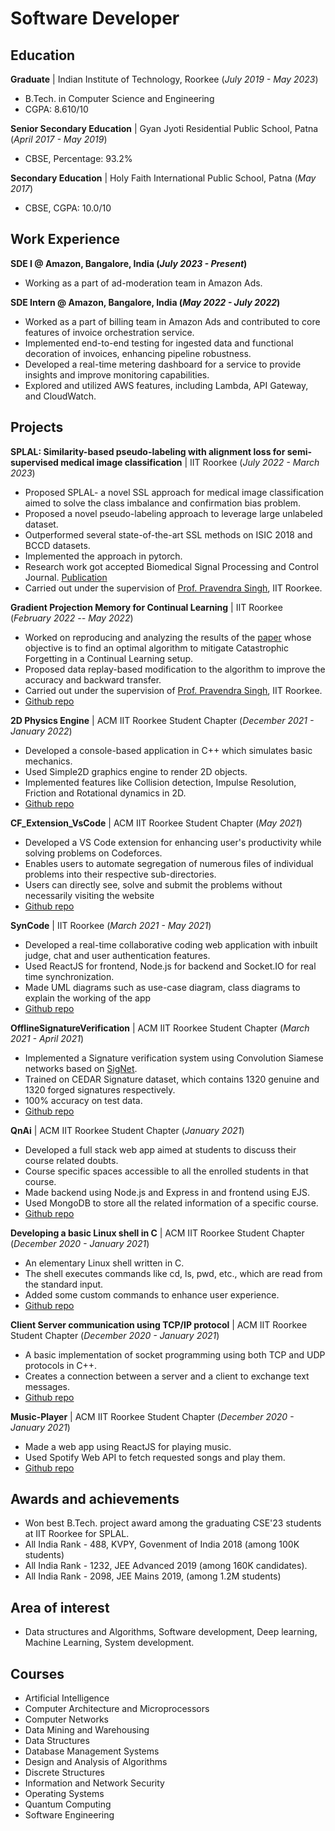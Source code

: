 # Software Developer

## Education
**Graduate** | Indian Institute of Technology, Roorkee (_July 2019 - May 2023_)

- B.Tech. in Computer Science and Engineering
- CGPA: 8.610/10

**Senior Secondary Education** | Gyan Jyoti Residential Public School, Patna (_April 2017 - May 2019_)

- CBSE, Percentage: 93.2%

**Secondary Education** | Holy Faith International Public School, Patna (_May 2017_)

- CBSE, CGPA: 10.0/10


## Work Experience
**SDE I @ Amazon, Bangalore, India (_July 2023 - Present_)**
- Working as a part of ad-moderation team in Amazon Ads.

**SDE Intern @ Amazon, Bangalore, India (_May 2022 - July 2022_)**
- Worked as a part of billing team in Amazon Ads and contributed to core features of invoice orchestration service. 
- Implemented end-to-end testing for ingested data and functional decoration of invoices, enhancing pipeline robustness.
- Developed a real-time metering dashboard for a service to provide insights and improve monitoring capabilities.
- Explored and utilized AWS features, including Lambda, API Gateway, and CloudWatch.

## Projects
**SPLAL: Similarity-based pseudo-labeling with alignment loss for semi-supervised medical image classification** | IIT Roorkee (_July 2022 - March 2023_)
- Proposed SPLAL- a novel SSL approach for medical image classification aimed to solve the class imbalance and confirmation bias problem.
- Proposed a novel pseudo-labeling approach to leverage large unlabeled dataset.
- Outperformed several state-of-the-art SSL methods on ISIC 2018 and BCCD datasets.
- Implemented the approach in pytorch.
- Research work got accepted Biomedical Signal Processing and Control Journal. [Publication](https://www.sciencedirect.com/science/article/abs/pii/S1746809423010984)
- Carried out under the supervision of [Prof. Pravendra Singh](https://sites.google.com/view/pravendra/), IIT Roorkee.


**Gradient Projection Memory for Continual Learning** | IIT Roorkee (_February 2022 -- May 2022_)
- Worked on reproducing and analyzing the results of the [paper](https://arxiv.org/abs/2103.09762) whose objective is to find an optimal algorithm to mitigate Catastrophic Forgetting in a Continual Learning setup.
- Proposed data replay-based modification to the algorithm to improve the accuracy and backward transfer.
- Carried out under the supervision of [Prof. Pravendra Singh](https://sites.google.com/view/pravendra/), IIT Roorkee.
- [Github repo](https://github.com/pranawr/Lab-based-project-GPM)


**2D Physics Engine** | ACM IIT Roorkee Student Chapter (_December 2021 - January 2022_)
- Developed a console-based application in C++ which simulates basic mechanics.
- Used Simple2D graphics engine to render 2D objects.
- Implemented features like Collision detection, Impulse Resolution, Friction and Rotational dynamics in 2D.
- [Github repo](https://github.com/pranawr/2D-Physics-Engine)

**CF_Extension_VsCode** | ACM IIT Roorkee Student Chapter (_May 2021_)
- Developed a VS Code extension for enhancing user's productivity while solving problems on Codeforces.
- Enables users to automate segregation of numerous files of individual problems into their respective sub-directories.
- Users can directly see, solve and submit the problems without necessarily visiting the website
- [Github repo](https://github.com/rahulag2411/CF_Extension_VsCode)

**SynCode** | IIT Roorkee (_March 2021 - May 2021_)
- Developed a real-time collaborative coding web application with inbuilt judge, chat and user authentication features.
- Used ReactJS for frontend, Node.js for backend and Socket.IO for real time synchronization.
- Made UML diagrams such as use-case diagram, class diagrams to explain the working of the app
- [Github repo](https://github.com/pranawr/SynCode_Project_CSN_254)

**OfflineSignatureVerification** | ACM IIT Roorkee Student Chapter (_March 2021 - April 2021_)
- Implemented a Signature verification system using Convolution Siamese networks based on [SigNet](https://arxiv.org/abs/1707.02131).
- Trained on CEDAR Signature dataset, which contains 1320 genuine and 1320 forged signatures respectively.
- 100% accuracy on test data.
- [Github repo](https://github.com/rahulag2411/offline-Signature-Verification)

**QnAi** | ACM IIT Roorkee Student Chapter (_January 2021_)
- Developed a full stack web app aimed at students to discuss their course related doubts.
- Course specific spaces accessible to all the enrolled students in that course.
- Made backend using Node.js and Express in and frontend using EJS. 
- Used MongoDB to store all the related information of a specific course.
- [Github repo](https://github.com/rahulag2411/QnAi)

**Developing a basic Linux shell in C** | ACM IIT Roorkee Student Chapter (_December 2020 - January 2021_) 
- An elementary Linux shell written in C.
- The shell executes commands like cd, ls, pwd, etc., which are read from the standard input.
- Added some custom commands to enhance user experience.
- [Github repo](https://github.com/pranawr/Custom-Shell)

**Client Server communication using TCP/IP protocol** | ACM IIT Roorkee Student Chapter (_December 2020 - January 2021_) 
- A basic implementation of socket programming using both TCP and UDP protocols in C++.
- Creates a connection between a server and a client to exchange text messages.
- [Github repo](https://github.com/pranawr/Client-Server-Communication)

**Music-Player** | ACM IIT Roorkee Student Chapter (_December 2020 - January 2021_) 
- Made a web app using ReactJS for playing music.
- Used Spotify Web API to fetch requested songs and play them.
- [Github repo](https://github.com/pranawr/Music-Player)


## Awards and achievements
- Won best B.Tech. project award among the graduating CSE'23 students at IIT Roorkee for SPLAL.
- All India Rank - 488, KVPY, Govenment of India 2018 (among 100K students)
- All India Rank - 1232, JEE Advanced 2019 (among 160K candidates).
- All India Rank - 2098, JEE Mains 2019, (among 1.2M students)

## Area of interest
- Data structures and Algorithms, Software development, Deep learning, Machine Learning, System development.

## Courses
- Artificial Intelligence
- Computer Architecture and Microprocessors
- Computer Networks
- Data Mining and Warehousing
- Data Structures
- Database Management Systems
- Design and Analysis of Algorithms
- Discrete Structures
- Information and Network Security
- Operating Systems
- Quantum Computing
- Software Engineering

